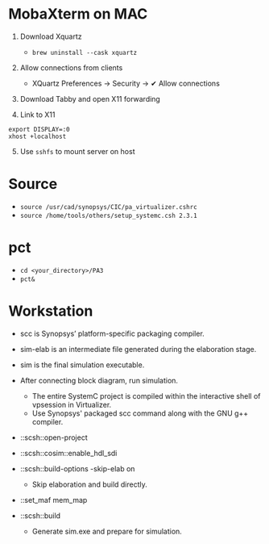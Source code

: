# MobaXterm on MAC
1. Download Xquartz
    - `brew uninstall --cask xquartz`
2. Allow connections from clients
    - XQuartz Preferences → Security → ✔ Allow connections
3. Download Tabby and open X11 forwarding

4. Link to X11 
```
export DISPLAY=:0
xhost +localhost
```

5. Use `sshfs` to mount server on host

# Source
- `source /usr/cad/synopsys/CIC/pa_virtualizer.cshrc`
- `source /home/tools/others/setup_systemc.csh 2.3.1`

# pct
- `cd <your_directory>/PA3`
- `pct&`

# Workstation
- scc is Synopsys’ platform-specific packaging compiler.
- sim-elab is an intermediate file generated during the elaboration stage.
- sim is the final simulation executable.
- After connecting block diagram, run simulation.
    - The entire SystemC project is compiled within the interactive shell of vpsession in Virtualizer.
    - Use Synopsys' packaged scc command along with the GNU g++ compiler.

- ::scsh::open-project
- ::scsh::cosim::enable_hdl_sdi
- ::scsh::build-options -skip-elab on
    - Skip elaboration and build directly.
- ::set_maf mem_map
- ::scsh::build
    - Generate sim.exe and prepare for simulation.

